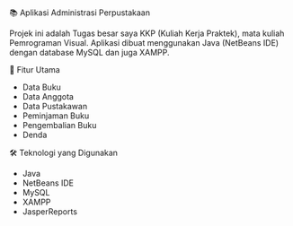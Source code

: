 📚 Aplikasi Administrasi Perpustakaan

Projek ini adalah Tugas besar saya KKP (Kuliah Kerja Praktek), mata kuliah Pemrograman Visual.
Aplikasi dibuat menggunakan Java (NetBeans IDE) dengan database MySQL dan juga XAMPP.

🎯 Fitur Utama

* Data Buku
* Data Anggota
* Data Pustakawan
* Peminjaman Buku
* Pengembalian Buku
* Denda

🛠️ Teknologi yang Digunakan

* Java
* NetBeans IDE
* MySQL
* XAMPP
* JasperReports

  
